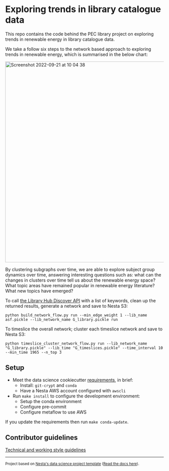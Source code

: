 # Exploring trends in library catalogue data

This repo contains the code behind the PEC library project on exploring trends in renewable energy in library catalogue data.  

We take a follow six steps to the network based approach to exploring trends in renewable energy, which is summarised in the below chart:

<img width="638" alt="Screenshot 2022-09-21 at 10 04 38" src="https://user-images.githubusercontent.com/46863334/191463351-cf4bf54d-9fc2-4dc5-ba54-95a99834d4f6.png">

By clustering subgraphs over time, we are able to explore subject group dynamics over time, answering interesting questions such as: what can the changes in clusters over time tell us about the renewable energy space? What topic areas have remained popular in renewable energy literature? What new topics have emerged? 

To call [the Library Hub Discover API](https://discover.libraryhub.jisc.ac.uk/support/api/) with a list of keywords, clean up the returned results, generate a network and save to Nesta S3:

`python build_network_flow.py run --min_edge_weight 1 --lib_name asf.pickle --lib_network_name G_library.pickle run`

To timeslice the overall network; cluster each timeslice network and save to Nesta S3: 

`python timeslice_cluster_network_flow.py run --lib_network_name "G_library.pickle" --lib_time "G_timeslices.pickle" --time_interval 10 --min_time 1965 --n_top 3`

## Setup

- Meet the data science cookiecutter [requirements](http://nestauk.github.io/ds-cookiecutter/quickstart), in brief:
  - Install: `git-crypt` and `conda`
  - Have a Nesta AWS account configured with `awscli`
- Run `make install` to configure the development environment:
  - Setup the conda environment
  - Configure pre-commit
  - Configure metaflow to use AWS

If you update the requirements then run `make conda-update`.

## Contributor guidelines

[Technical and working style guidelines](https://github.com/nestauk/ds-cookiecutter/blob/master/GUIDELINES.md)

---

<small><p>Project based on <a target="_blank" href="https://github.com/nestauk/ds-cookiecutter">Nesta's data science project template</a>
(<a href="http://nestauk.github.io/ds-cookiecutter">Read the docs here</a>).
</small>
